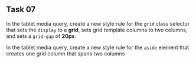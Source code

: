 ## Task 07
In the tablet media query, create a new style rule for the `grid` class selector that sets the `display` to a **grid**, sets grid template columns to two columns, and sets a `grid-gap` of **20px**.
 
 In the tablet media query, create a new style rule for the `aside` element that creates one grid column that spans two columns